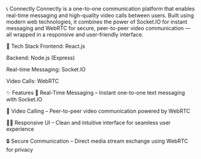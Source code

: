 📞 Connectly
Connectly is a one-to-one communication platform that enables real-time messaging and high-quality video calls between users. Built using modern web technologies, it combines the power of Socket.IO for instant messaging and WebRTC for secure, peer-to-peer video communication — all wrapped in a responsive and user-friendly interface.

🔧 Tech Stack
Frontend: React.js

Backend: Node.js (Express)

Real-time Messaging: Socket.IO

Video Calls: WebRTC

✨ Features
🔁 Real-Time Messaging – Instant one-to-one text messaging with Socket.IO

🎥 Video Calling – Peer-to-peer video communication powered by WebRTC

🧑‍💻 Responsive UI – Clean and intuitive interface for seamless user experience

🔒 Secure Communication – Direct media stream exchange using WebRTC for privacy

